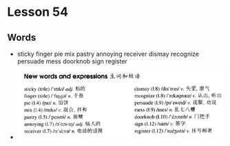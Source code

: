 # Lesson 54

## Words

- sticky finger pie mix pastry annoying receiver dismay recognize persuade mess doorknob sign register

- ![Words](../../../Images/Part2/06/words-54.png)
